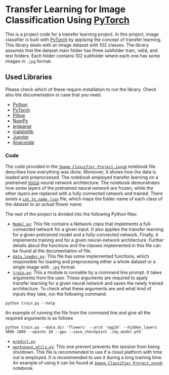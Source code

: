 # Transfer Learning for Image Classification Using [PyTorch](https://pytorch.org/get-started/locally/)
This is a project code for a transfer learning project. In this project, image classifier is built with [PyTorch](https://pytorch.org/get-started/locally/) by applying the concept of transfer learning. This library deals with an image dataset with 102 classes. The library assumes that the dataset main folder has three subfolder train, valid, and test folders. Each folder contains 102 subfolder where each one has some images in `.jpg` format.

## Used Libraries 
Please check which of these require installation to run the library. Check also the documentation in case that you need.

- [Python](https://www.python.org/downloads/)
- [PyTorch](https://pytorch.org/get-started/locally/)
- [Pillow](https://pillow.readthedocs.io/en/stable/installation.html)
- [NumPy](https://numpy.org/)
- [argparse](https://docs.python.org/3/library/argparse.html)
- [matplotlib](https://matplotlib.org/)
- [Jupyter](https://jupyter.org/install)
- [Anaconda](https://www.continuum.io/downloads)

### Code

The code provided in the [`Image Classifier Project.ipynb`](https://github.com/ahmedag91/Image-Recognizer/blob/main/Image%20Classifier%20Project.ipynb) notebook file describes how everything was done. Moreover, it shows how the data is loaded and preprocessed. The notebook employed transfer learning on a pretrained [`VGG16`](https://pytorch.org/docs/stable/torchvision/models.html) neural network architecture. The notebook demonstrates how some layers of the pretrained neural network are frozen, while the other layers are replaced with a fully connected network and trained. There exists a [`cat_to_name.json`](https://github.com/ahmedag91/Image-Recognizer/blob/main/cat_to_name.json) file, which maps the folder name of each class of the dataset to an actual flower name. 

The rest of the project is divided into the following Python files:

- [`Model.py`](https://github.com/ahmedag91/Image-Recognizer/blob/main/Model.py): This file contains a Network class that implements a full-connected network for a given input. It also applies the transfer learning for a given pretrained model and a fully-connected network. Finally, it implements training and for a given neural-network architecture. Further details about the functions and the classes implemented in this file can be found at the documentation of file.
- [`data_loader.py`](https://github.com/ahmedag91/Image-Recognizer/blob/main/data_loader.py): This file has some implemented functions, which responsible for loading and preprocesing either a whole dataset or a single image with ``.jpg`` format.
- [`train.py`](https://github.com/ahmedag91/Image-Recognizer/blob/main/train.py): This a module is runnable by a command line prompt. It takes arguments from the user. These arguments are required to apply transfer learning for a given neural network and saves the newly trained architecture. To check what these arguments are and what kind of inputs they take, run the following command:

```
python train.py --help
```

An example of running the file from the command line and give all the required arguments is as follows

```
python train.py --data_dir 'flowers' --arch 'vgg16' --hidden_layers 4096 1000 --epochs 10 --gpu --save_checkpoint ./my_model.pth
```

- [`predict.py`](https://github.com/ahmedag91/Image-Recognizer/blob/main/predict.py)
- [`workspace_utils.py`](https://github.com/ahmedag91/Image-Recognizer/blob/main/workspace_utils.py): This one prevent prevents the session from being shutdown. This file is recommended to use if a cloud platform with time out is employed. It is recommended to use it during a long training time. An example of using it can be found at [`Image Classifier Project.ipynb`](https://github.com/ahmedag91/Image-Recognizer/blob/main/Image%20Classifier%20Project.ipynb) notebook.




